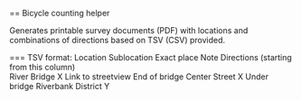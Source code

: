 == Bicycle counting helper

Generates printable survey documents (PDF) with locations and combinations of directions based on TSV (CSV) provided.

=== TSV format:
Location	Sublocation	Exact place	Note	Directions (starting from this column)	
River	Bridge X	Link to streetview	End of bridge	Center	Street X	Under bridge	Riverbank	District Y


